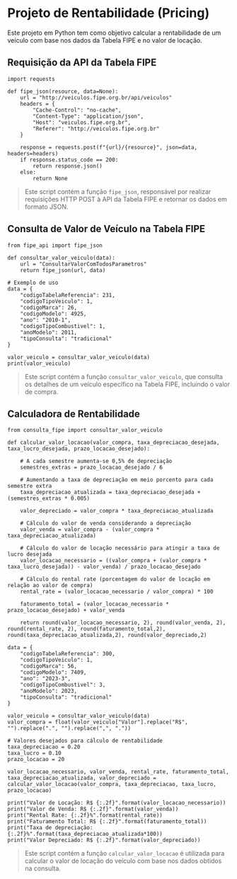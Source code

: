 # Projeto de Rentabilidade (Pricing)
Este projeto em Python tem como objetivo calcular a rentabilidade de um veículo com base nos dados da Tabela FIPE e no valor de locação.

## Requisição da API da Tabela FIPE
```
import requests

def fipe_json(resource, data=None):
    url = "http://veiculos.fipe.org.br/api/veiculos"
    headers = {
        "Cache-Control": "no-cache",
        "Content-Type": "application/json",
        "Host": "veiculos.fipe.org.br",
        "Referer": "http://veiculos.fipe.org.br"
    }

    response = requests.post(f"{url}/{resource}", json=data, headers=headers)
    if response.status_code == 200:
        return response.json()
    else:
        return None
```

 > Este script contém a função `fipe_json`, responsável por realizar requisições HTTP POST à API da Tabela FIPE e retornar os dados em formato JSON.

## Consulta de Valor de Veículo na Tabela FIPE

````
from fipe_api import fipe_json

def consultar_valor_veiculo(data):
    url = "ConsultarValorComTodosParametros"
    return fipe_json(url, data)

# Exemplo de uso
data = {
    "codigoTabelaReferencia": 231,
    "codigoTipoVeiculo": 1,
    "codigoMarca": 26,
    "codigoModelo": 4925,
    "ano": "2010-1",
    "codigoTipoCombustivel": 1,
    "anoModelo": 2011,
    "tipoConsulta": "tradicional"
}

valor_veiculo = consultar_valor_veiculo(data)
print(valor_veiculo)
````
> Este script contém a função `consultar_valor_veiculo`, que consulta os detalhes de um veículo específico na Tabela FIPE, incluindo o valor de compra.

## Calculadora de Rentabilidade

````
from consulta_fipe import consultar_valor_veiculo

def calcular_valor_locacao(valor_compra, taxa_depreciacao_desejada, taxa_lucro_desejada, prazo_locacao_desejado):

    # A cada semestre aumenta-se 0,5% de depreciação
    semestres_extras = prazo_locacao_desejado / 6

    # Aumentando a taxa de depreciação em meio porcento para cada semestre extra
    taxa_depreciacao_atualizada = taxa_depreciacao_desejada + (semestres_extras * 0.005)

    valor_depreciado = valor_compra * taxa_depreciacao_atualizada

    # Cálculo do valor de venda considerando a depreciação
    valor_venda = valor_compra - (valor_compra * taxa_depreciacao_atualizada)

    # Cálculo do valor de locação necessário para atingir a taxa de lucro desejada
    valor_locacao_necessario = ((valor_compra + (valor_compra * taxa_lucro_desejada)) - valor_venda) / prazo_locacao_desejado

    # Cálculo do rental rate (porcentagem do valor de locação em relação ao valor de compra)
    rental_rate = (valor_locacao_necessario / valor_compra) * 100

    faturamento_total = (valor_locacao_necessario * prazo_locacao_desejado) + valor_venda

    return round(valor_locacao_necessario, 2), round(valor_venda, 2), round(rental_rate, 2), round(faturamento_total,2), round(taxa_depreciacao_atualizada,2), round(valor_depreciado,2)

data = {
    "codigoTabelaReferencia": 300,
    "codigoTipoVeiculo": 1,
    "codigoMarca": 56,
    "codigoModelo": 7409,
    "ano": "2023-3",
    "codigoTipoCombustivel": 3,
    "anoModelo": 2023,
    "tipoConsulta": "tradicional"
}

valor_veiculo = consultar_valor_veiculo(data)
valor_compra = float(valor_veiculo["Valor"].replace("R$", "").replace(".", "").replace(",", "."))

# Valores desejados para cálculo de rentabilidade
taxa_depreciacao = 0.20
taxa_lucro = 0.10
prazo_locacao = 20

valor_locacao_necessario, valor_venda, rental_rate, faturamento_total, taxa_depreciacao_atualizada, valor_depreciado = calcular_valor_locacao(valor_compra, taxa_depreciacao, taxa_lucro, prazo_locacao)

print("Valor de Locação: R$ {:.2f}".format(valor_locacao_necessario))
print("Valor de Venda: R$ {:.2f}".format(valor_venda))
print("Rental Rate: {:.2f}%".format(rental_rate))
print("Faturamento Total: R$ {:.2f}".format(faturamento_total))
print("Taxa de depreciação: {:.2f}%".format(taxa_depreciacao_atualizada*100))
print("Valor Depreciado: R$ {:.2f}".format(valor_depreciado))
````
> Este script contém a função `calcular_valor_locacao` é utilizada para calcular o valor de locação do veículo com base nos dados obtidos na consulta.
